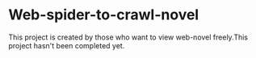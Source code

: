 # Web-spider-to-crawl-novel
This project is created by those who want to view web-novel freely.This project hasn't been completed yet.
